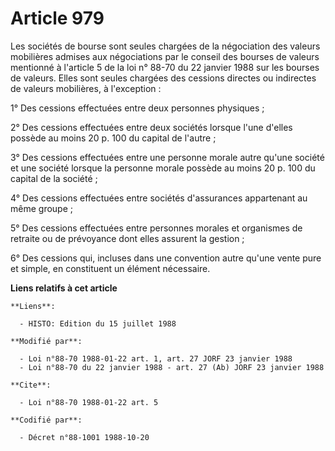 # Article 979

Les sociétés de bourse sont seules chargées de la négociation des valeurs mobilières admises aux négociations par le conseil
des bourses de valeurs mentionné à l'article 5 de la loi n° 88-70 du 22 janvier 1988 sur les bourses de valeurs. Elles sont
seules chargées des cessions directes ou indirectes de valeurs mobilières, à l'exception :

1° Des cessions effectuées entre deux personnes physiques ;

2° Des cessions effectuées entre deux sociétés lorsque l'une d'elles possède au moins 20 p. 100 du capital de l'autre ;

3° Des cessions effectuées entre une personne morale autre qu'une société et une société lorsque la personne morale possède
au moins 20 p. 100 du capital de la société ;

4° Des cessions effectuées entre sociétés d'assurances appartenant au même groupe ;

5° Des cessions effectuées entre personnes morales et organismes de retraite ou de prévoyance dont elles assurent la
gestion ;

6° Des cessions qui, incluses dans une convention autre qu'une vente pure et simple, en constituent un élément nécessaire.

**Liens relatifs à cet article**

	**Liens**:

	  - HISTO: Edition du 15 juillet 1988

	**Modifié par**:

	  - Loi n°88-70 1988-01-22 art. 1, art. 27 JORF 23 janvier 1988
	  - Loi n°88-70 du 22 janvier 1988 - art. 27 (Ab) JORF 23 janvier 1988

	**Cite**:

	  - Loi n°88-70 1988-01-22 art. 5

	**Codifié par**:

	  - Décret n°88-1001 1988-10-20
